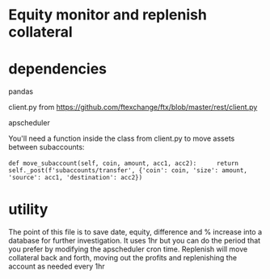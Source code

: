 # Equity monitor and replenish collateral

# dependencies 

pandas

client.py from https://github.com/ftexchange/ftx/blob/master/rest/client.py

apscheduler

You'll need a function inside the class from client.py to move assets between subaccounts:

`def move_subaccount(self, coin, amount, acc1, acc2): `
`    return self._post(f'subaccounts/transfer', {'coin': coin, 'size': amount, 'source': acc1, 'destination': acc2})`

# utility

The point of this file is to save date, equity, difference and % increase into a database for further investigation. It uses 1hr but you can do the period that you prefer by modifying the apscheduler cron time.
Replenish will move collateral back and forth, moving out the profits and replenishing the account as needed every 1hr
